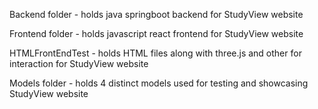 Backend folder - holds java springboot backend for StudyView website

Frontend folder - holds javascript react frontend for StudyView website

HTMLFrontEndTest - holds HTML files along with three.js and other for interaction for StudyView website

Models folder - holds 4 distinct models used for testing and showcasing StudyView website